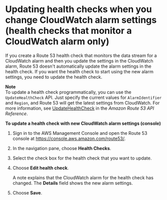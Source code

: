 # Updating health checks when you change CloudWatch alarm settings \(health checks that monitor a CloudWatch alarm only\)<a name="health-checks-updating-cloudwatch-alarm-settings"></a>

If you create a Route 53 health check that monitors the data stream for a CloudWatch alarm and then you update the settings in the CloudWatch alarm, Route 53 doesn't automatically update the alarm settings in the health check\. If you want the health check to start using the new alarm settings, you need to update the health check\.

**Note**  
To update a health check programmatically, you can use the `UpdateHealthCheck` API\. Just specify the current values for `AlarmIdentifier` and `Region`, and Route 53 will get the latest settings from CloudWatch\. For more information, see [UpdateHealthCheck](https://docs.aws.amazon.com/Route53/latest/APIReference/API_UpdateHealthCheck.html) in the *Amazon Route 53 API Reference*\.<a name="health-checks-updating-cloudwatch-alarm-settings-procedure"></a>

**To update a health check with new CloudWatch alarm settings \(console\)**

1. Sign in to the AWS Management Console and open the Route 53 console at [https://console\.aws\.amazon\.com/route53/](https://console.aws.amazon.com/route53/)\.

1. In the navigation pane, choose **Health Checks**\.

1. Select the check box for the health check that you want to update\.

1. Choose **Edit health check**\.

   A note explains that the CloudWatch alarm for the health check has changed\. The **Details** field shows the new alarm settings\.

1. Choose **Save**\.